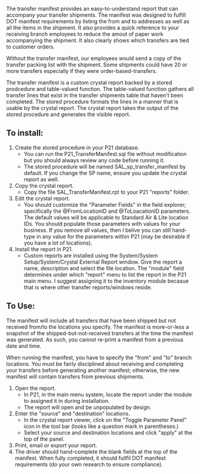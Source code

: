 The transfer manifest provides an easy-to-understand report that can accompany your transfer shipments. The manifest was designed to fulfill DOT manifest requirements by listing the from and to addresses as well as all the items in the shipment. It also provides a quick reference to your receiving branch employees to reduce the amout of paper work accompanying the shipment. It also clearly shows which transfers are tied to customer orders.

Without the transfer manifest, our employees would send a copy of the transfer packing list with the shipment. Some shipments could have 20 or more transfers especially if they were order-based-transfers.

The transfer manifest is a custom crystal report backed by a stored prodcedure and table-valued function. The table-valued function gathers all transfer lines that exist in the transfer shipments table that haven't been completed. The stored procedure formats the lines in a manner that is usable by the crystal report. The crystal report takes the output of the stored procedure and generates the visible report.

## To install:

1. Create the stored procedure in your P21 database. 
   * You can run the P21_TransferManifest.sql file without modification but you should always review any code before running it. 
   * The stored procedure will be named SAL_sp_transfer_manifest by default. If you change the SP name, ensure you update the crystal report as well.
2. Copy the crystal report.
   * Copy the file SAL_TransferManifest.rpt to your P21 "reports" folder.
3. Edit the crystal report.
   * You should customize the "Parameter Fields" in the field explorer; specifically the @FromLocationID and @ToLoacationID parameters. The default values will be applicable to Standard Air & Lite location IDs. You should populate those parameters with values for your business. If you remove all values, then I belive you can still hand-type in any value for the parameters within P21 (may be desirable if you have a lot of locations).
4. Install the report in P21.
   * Custom reports are installed using the System/System Setup/System/Crystal External Report window. Give the report a name, description and select the file location. The "module" field determines under which "report" menu to list the report in the P21 main menu. I suggest assigning it to the inventory module becasue that is where other transfer reports/windows reside.
   
## To Use:

The manifest will include all transfers that have been shipped but not received from/to the locations you specify. The manifest is more-or-less a snapshot of the shipped-but-not-received transfers at the time the manifest was generated. As such, you cannot re-print a manifest from a previous date and time. 

When running the manifest, you have to specify the "from" and "to" branch locations. You must be fairly disciplined about receiving and completing your transfers before generating another manifest; otherwise, the new manifest will contain transfers from previous shipments.

1. Open the report.
   * In P21, in the main menu system, locate the report under the module to assigned it in during installation.
   * The report will open and be unpopulated by design.
2. Enter the "source" and "destination" locations.
   * In the crystal report viewer, click on the "Toggle Parameter Panel" icon in the tool bar (looks like a question mark in parentheses.)
   * Select your source and destination locations and click "apply" at the top of the panel.
3. Print, email or export your report.
4. The driver should hand-complete the blank fields at the top of the manifest. When fully completed, it should fullfil DOT manifest requirements (do your own research to ensure compliance).
